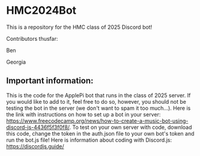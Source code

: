 # HMC2024Bot
This is a repository for the HMC class of 2025 Discord bot!

Contributors thusfar:

Ben

Georgia

## Important information:
This is the code for the ApplePi bot that runs in the class of 2025 server. If you would like to add to it, feel free to do so, however, you should not be testing the bot in the server (we don't want to spam it too much...). Here is the link with instructions on how to set up a bot in your server: https://www.freecodecamp.org/news/how-to-create-a-music-bot-using-discord-js-4436f5f3f0f8/. To test on your own server with code, download this code, change the token in the auth.json file to your own bot's token and run the bot.js file!
Here is information about coding with Discord.js: https://discordjs.guide/
